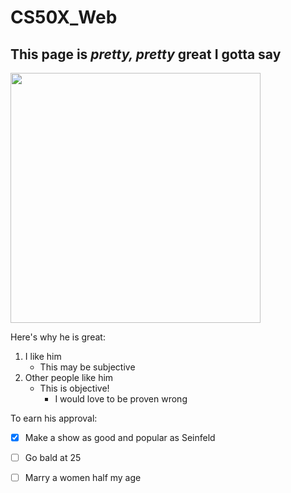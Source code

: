 # CS50X_Web

## This page is *pretty, pretty* great I gotta say

<img src="https://media-cldnry.s-nbcnews.com/image/upload/rockcms/2022-03/larry-david-doc-kb-2x1-220302-995e4c.jpg" width="400px">

Here's why he is great:

1. I like him
    - This may be subjective
2. Other people like him
    - This is objective!
        - I would love to be proven wrong

To earn his approval:

- [x] Make a show as good and popular as Seinfeld
- [ ] Go bald at 25
- [ ] Marry a women half my age

